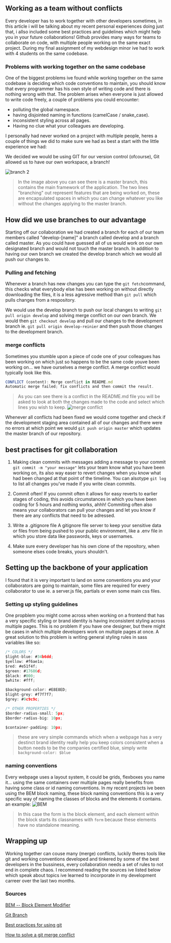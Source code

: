 ## Working as a team without conflicts

Every developer has to work together with other developers sometimes, in this article i will be talking about my recent personal experiences doing just that, i allso included
some best practices and guidelines which might help you in your future collaborations!
Github provides many ways for teams to collaborate on code, with multiple people working on the same exact project. 
During my final assignment of my webdesign minor ive had to work with 4 students on the same codebase.

### Problems with working together on the same codebase

One of the biggest problems ive found while working together on the same codebase is deciding which code conventions to maintain, you should know that every programmer has his own
style of writing code and there is nothing wrong with that. 
The problem arises when everyone is just allowed to write code freely, a couple of problems you could encounter:
* polluting the global namespace. 
* having disjointed naming in functions (camelCase / snake_case). 
* inconsistent styling across all pages.
* Having no clue what your colleagues are developing.

I personally had never worked on a project with multiple people, heres a couple of things we did to make sure we had as best a start with the little experience we had:

We decided we would be using GIT for our version control (ofcourse), Git allowed us to have our own workspace, a branch!

![branch 2](https://user-images.githubusercontent.com/36195440/86265995-dc2ad480-bbc4-11ea-9897-a2a2e625d0ed.png)
>In the image above you can see there is a master branch, this contains the main framework of the application. The two lines "branching" out represent
features that are being worked on, these are encapsulated spaces in which you can change whatever you like without the changes applying to the master branch.

## How did we use branches to our advantage

Starting off our collaboration we had created a branch for each of our team members called "develop-[name]" a branch called develop and a branch called master.
As you could have guessed all of us would work on our own designated branch and would not touch the master branch. In addition to having our own branch we created the develop branch
which we would all push our changes to.

### Pulling and fetching

Whenever a branch has new changes you can type the `git fetch`command, this checks what everybody else has been working on without directly downloading the files, 
it is a less agressive method than `git pull` which pulls changes from a respository.

We would use the develop branch to push our local changes to writing `git pull origin develop` and solving merge conflict on our own branch. We would then `git checkout develop`
and pull our changes to the development branch ie. `git pull origin develop-reinier` and then push those changes to the development branch.

### merge conflicts

Sometimes you stumble upon a piece of code one of your colleagues has been working on which just so happens to be the same code youve been working on... we have ourselves a merge conflict.
A merge conflict would typically look like this.

```javascript
CONFLICT (content): Merge conflict in README.md
Automatic merge failed; fix conflicts and then commit the result.
```

> As you can see there is a conflict in the README.md file you will be asked to look at both the changes made to the code and select which lines you wish to keep. 
![merge conflict](https://user-images.githubusercontent.com/36195440/86276477-36cc2c80-bbd5-11ea-8e3a-01ff7731e55a.jpg)

Whenever all conflicts had been fixed we would come together and check if the development staging area contained all of our changes and there were no errors at which point we would
`git push origin master` which updates the master branch of our repository.

## best practises for git collaboration

1. Making clean commits with messages
adding a message to your commit `git commit -m "your message"` lets your team know what you have been working on, its also way easer to revert changes when you know what had been changed
at that point of the timeline. You can alsotype `git log` to list all changes you've made if you write clean commits.

2. Commit often!
If you commit often it allows for easy reverts to earlier stages of coding, this avoids circumstances in which you have been coding for 5 hours and nothing works, ahhh!
Commiting often also means your collaborators can pull your changes and let you know if there are any conflicts that need to be adressed.

3. Write a .gitignore file
A gitignore file server to keep your sensitive data or files from being pushed to your public environment, like a .env file in which you store data like passwords, keys or usernames.

4. Make sure every developer has his own clone of the repository, when someone elses code breaks, yours shouldn't.

## Setting up the backbone of your application

I found that it is very important to land on some conventions you and your collaborators are going to maintain, some files are required for every collaborator to use ie. 
a server.js file, partials or even some main css files.

### Setting up styling guidelines
One propblem you might come across when working on a frontend that has a very specific styling or brand identity is having inconsistent styling across multiple pages.
This is no problem if you have one designer, but there might be cases in which multiple developers work on multiple pages at once.
A great solution to this problem is writing general styling rules in sass variables like so:

```javascript
/* COLORS */
$light-blue: #34b6dd;
$yellow: #f6ae1a;
$red: #e51f4f;
$green: #17686d;
$black: #000;
$white: #fff;

$background-color: #E8E8ED;
$light-grey: #f7f7f7;
$grey: #9c9c9c;

/* OTHER PROPERTIES */
$border-radius-small: 5px;
$border-radius-big: 10px;

$container-padding: 10px;
```
> these are very simple commands which when a webpage has a very destinct brand identity really help you keep colors consistent when a button needs to be the companies certified
blue, simply write `background-color: $blue`

### naming conventions
Every webpage uses a layout system, it could be grids, flexboxes you name it... using the same containers over multiple pages really benefits from having some class or id naming
conventions. In my recent projects ive been using the BEM block naming, these block naming conventions this is a very specific way of naming the classes of blocks and the elements
it contains. an example:
![BEM](https://user-images.githubusercontent.com/36195440/86278899-667d3380-bbd9-11ea-9f02-987d6b25eb73.png)
> In this case the form is the block element, and each element within the block starts its classnames with `form` because these elements have no standalone meaning.

## Wrapping up
Working together can couse many (merge) conflicts, luckily theres tools like git and working conventions developed and tinkered by some of the best developers in the bussiness, 
every collaboration needs a set of rules to not end in complete chaos. I recommend reading the sources ive listed below which speak about topics ive learned to incorporate in my
development carreer over the last two months.

### Sources
[BEM -- Block Element Modifier](http://getbem.com/naming/)

[Git Branch](https://www.atlassian.com/git/tutorials/using-branches)

[Best practices for using git](https://deepsource.io/blog/git-best-practices/)

[How to solve a git merge conflict](https://opensource.com/article/20/4/git-merge-conflict#:~:text=Create%20a%20new%20Git%20repo,see%20what%20it%20looks%20like.&text=Return%20to%20the%20master%20branch,something%20different%2C%20and%20commit%20that.&text=Automatic%20merge%20failed%3B%20fix%20conflicts%20and%20then%20commit%20the%20result.,-Now%2C%20go%20into)
